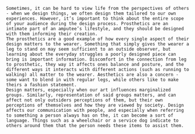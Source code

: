     Sometimes, it can be hard to view life from the perspectives of others - when we design things, we often design them tailored to our own experiences. However, it’s important to think about the entire scope of your audience during the design process. Prosthetics are an intimate part of an amputee’s lifestyle, and they should be designed with them informing their creation.
    The prosthetics are a good example of how every single aspect of their design matters to the wearer. Something that simply gives the wearer a leg to stand on may seem sufficient to an outside observer, but learning about the everyday struggles a poorly designed piece can bring is important information. Discomfort in the connection from leg to prosthetic, they way it affects ones balance and posture, and the different ways it interacts with different actions (such as running to walking) all matter to the wearer. Aesthetics are also a concern - some want to blend in with regular legs, while others like to make theirs a fashion statement. 
    Design matters, especially when our art influences marginalized groups. Similarly, representation of said groups matters, and can affect not only outsiders perceptions of them, but their own perceptions of themselves and how they are viewed by society. Design affects our communication with people, and especially when referring to something a person always has on the, it can become a sort of language. Things such as a wheelchair or a service dog indicate to others around them that the person needs these items to assist them. 
